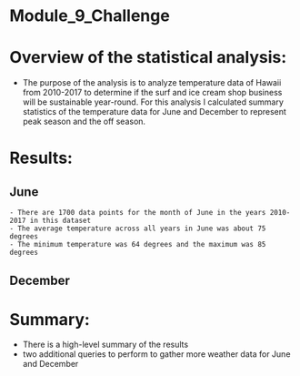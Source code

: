 # Module_9_Challenge

# Overview of the statistical analysis:
  - The purpose of the analysis is to analyze temperature data of Hawaii from 2010-2017 to determine if the surf and ice cream shop business will be sustainable year-round. For this analysis I calculated summary statistics of the temperature data for June and December to represent peak season and the off season. 

# Results:
  ## June
    - There are 1700 data points for the month of June in the years 2010-2017 in this dataset
    - The average temperature across all years in June was about 75 degrees
    - The minimum temperature was 64 degrees and the maximum was 85 degrees
    
  ## December

# Summary:
  - There is a high-level summary of the results 
  - two additional queries to perform to gather more weather data for June and December

